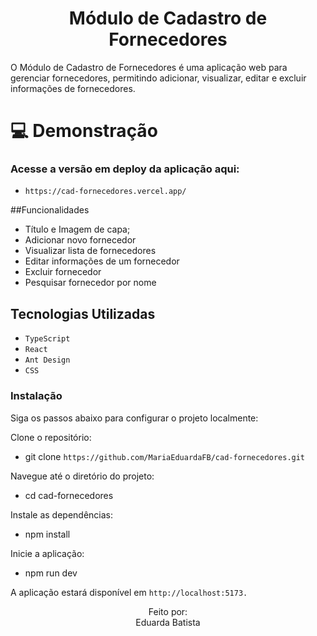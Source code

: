 <h1 align="center"> Módulo de Cadastro de Fornecedores </h1>
O Módulo de Cadastro de Fornecedores é uma aplicação web para gerenciar fornecedores, permitindo adicionar, visualizar, editar e excluir informações de fornecedores.

#  💻 Demonstração 
### Acesse a versão em deploy da aplicação aqui:
* `https://cad-fornecedores.vercel.app/`
  
##Funcionalidades
- Título e Imagem de capa;
- Adicionar novo fornecedor
- Visualizar lista de fornecedores
- Editar informações de um fornecedor
- Excluir fornecedor
- Pesquisar fornecedor por nome
  
## Tecnologias Utilizadas
- `TypeScript`
- `React`
- `Ant Design`
- `CSS`
  
### Instalação

Siga os passos abaixo para configurar o projeto localmente:

Clone o repositório:

- git clone `https://github.com/MariaEduardaFB/cad-fornecedores.git`

Navegue até o diretório do projeto: 

- cd cad-fornecedores
 
Instale as dependências:

- npm install

Inicie a aplicação:

- npm run dev

A aplicação estará disponível em `http://localhost:5173.`

<p align='center'>Feito por:<br>
Eduarda Batista</p>

